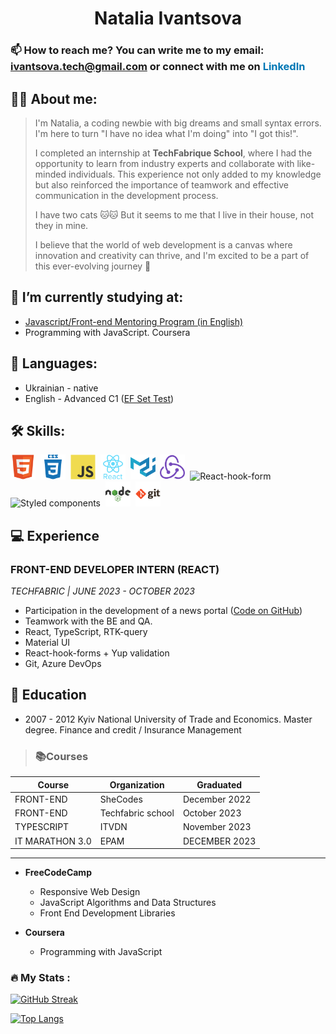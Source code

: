 <h1 align="center">
  <strong> Natalia Ivantsova</strong>
</h1>

<div id="badges" align="center">
    
</div>

### 📫 How to reach me? You can write me to **my email:** ivantsova.tech@gmail.com or connect with me on <a href="https://www.linkedin.com/in/natalia-ivantsova-46017b238/" style="text-decoration: none; color: #0077b5;">LinkedIn</a>

## :woman_technologist: About me:

> I'm Natalia, a coding newbie with big dreams and small syntax errors. I'm here to turn "I have no idea what I'm doing" into "I got this!".
>
> I completed an internship at **TechFabrique School**, where I had the opportunity to learn from industry experts and collaborate with like-minded individuals. This experience not only added to my knowledge but also reinforced the importance of teamwork and effective communication in the development process.
> 
> I have two cats 🐱🐱 But it seems to me that I live in their house, not they in mine. 
>
> I believe that the world of web development is a canvas where innovation and creativity can thrive, and I'm excited to be a part of this ever-evolving journey 🥳

## 🌱 I’m currently studying at: 
* [Javascript/Front-end Mentoring Program (in English)](https://rs.school/js-en/)
* Programming with JavaScript. Coursera
  
## 💬 Languages:

+ Ukrainian - native
+ English - Advanced C1 ([EF Set Test](https://drive.google.com/file/d/1hvReqMpiuZ1NgHmA3xSHtPeDnGlF2rXq/view?usp=sharing))
 
## :hammer_and_wrench: Skills:
<div>
    <img src="https://github.com/devicons/devicon/blob/master/icons/html5/html5-original.svg" title="HTML5" alt="HTML" width="40" height="40"/>&nbsp;
 <img src="https://github.com/devicons/devicon/blob/master/icons/css3/css3-plain-wordmark.svg"  title="CSS3" alt="CSS" width="40" height="40"/>&nbsp;
  <img src="https://github.com/devicons/devicon/blob/master/icons/javascript/javascript-original.svg" title="JavaScript" alt="JavaScript" width="40" height="40"/>&nbsp;
  <img src="https://github.com/devicons/devicon/blob/master/icons/react/react-original-wordmark.svg" title="React" alt="React" width="40" height="40"/>&nbsp;
  <img src="https://github.com/devicons/devicon/blob/master/icons/materialui/materialui-original.svg" title="Material UI" alt="Material UI" width="40" height="40"/>&nbsp;
  <img src="https://github.com/devicons/devicon/blob/master/icons/redux/redux-original.svg" title="Redux" alt="Redux " width="40" height="40"/>&nbsp;
  <img src="https://avatars.githubusercontent.com/u/53986236?s=48&v=4 "title="React-hook-form" alt="React-hook-form " width="40" height="40"/>&nbsp;
  <img src="https://avatars.githubusercontent.com/u/20658825?s=48&v=4 "title="Styled components" alt="Styled components " width="40" height="40"/>&nbsp;
  <img src="https://github.com/devicons/devicon/blob/master/icons/nodejs/nodejs-original-wordmark.svg" title="NodeJS" alt="NodeJS" width="40" height="40"/>&nbsp;
  <img src="https://github.com/devicons/devicon/blob/master/icons/git/git-original-wordmark.svg" title="Git" **alt="Git" width="40" height="40"/>
</div>

## 💻 Experience 

### FRONT-END DEVELOPER INTERN (REACT)
*TECHFABRIC | JUNE 2023 - OCTOBER 2023*

+ Participation in the development of a news portal ([Code on GitHub](https://github.com/NataliaIv90/techfabric-pet))
+ Teamwork with the BE and QA.
+ React, TypeScript, RTK-query
+ Material UI
+ React-hook-forms + Yup validation
+ Git, Azure DevOps

## 🌱 Education 

* 2007 - 2012 Kyiv National University of Trade and Economics. Master degree. Finance and credit / Insurance Management

>### 📚Courses
  
| Course                        | Organization                     | Graduated               |
| ----------------------------- | -------------------------------- |-------------------------|
| FRONT-END                     | SheCodes                         | December 2022           |
| FRONT-END                     | Techfabric school                | October 2023            |
| TYPESCRIPT                    | ITVDN                            | November 2023           |  
| IT MARATHON 3.0               | EPAM                             | DECEMBER 2023           |  
----------------------------------------------------------------------------------------------

* **FreeCodeCamp**
  + Responsive Web Design
  + JavaScript Algorithms and Data Structures
  + Front End Development Libraries

* **Coursera**
  + Programming with JavaScript
 
### :fire: My Stats :

[![GitHub Streak](http://github-readme-streak-stats.herokuapp.com?user=NataliaIv90&theme=dark&background=000000)](https://git.io/streak-stats)

[![Top Langs](https://github-readme-stats.vercel.app/api/top-langs/?username=NataliaIv90&layout=compact&theme=vision-friendly-dark)](https://github.com/anuraghazra/github-readme-stats)


<!--
**NataliaIv90/NataliaIv90** is a ✨ _special_ ✨ repository because its `README.md` (this file) appears on your GitHub profile.

Here are some ideas to get you started:

- 🔭 I’m currently working on ...
- 🌱 I’m currently learning ...
- 👯 I’m looking to collaborate on ...
- 🤔 I’m looking for help with ...
- 💬 Ask me about ...
- 📫 How to reach me: ...
- 😄 Pronouns: ...
- ⚡ Fun fact: ...
-->
